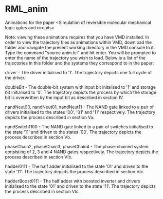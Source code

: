 # RML_anim
Animations for the paper &lt;Simulation of reversible molecular mechanical logic gates and circuits>

Note: viewing these animations requires that you have VMD installed.
In order to view the trajectory files as animations within VMD, download the folder and navigate the present working directory in the VMD console to it. Type the command "source anim.tcl" and hit enter. You will be prompted to enter the name of the trajectory you wish to load. Below is a list of the trajectories in this folder and the systems they correspond to in the paper:

driver - The driver initialised to '1'. The trajectory depicts one full cycle of the driver.

doubleBit - The double-bit system with input bit initalised to '1' and storage bit initialised to '0'. The trajectory depicts the process by which the storage bit is overwritten by the input bit as described in section IV.

nandNeut00, nandNeut01, nandNeut11 - The NAND gate linked to a pair of drivers initialised to the states '00', '01' and '11' respectively. The trajectory depicts the process described in section Va.

nandSwitch1100 - The NAND gate linked to a pair of switches initialised to the state '11' and driven to the states '00'. The trajectory depicts the process described in section Vb.

phaseChain2, phaseChain3, phaseChain4 - The phase-chained system consisting of 2, 3 and 4 NAND gates respectively. The trajectory depicts the process described in section VIb.

hadder0111 - The half adder initialised to the state '01' and driven to the state '11'. The trajectory depicts the process described in section VIc.

hadderBoost0111 - The half adder with boosted inverter and drivers initialised to the state '01' and driven to the state '11'. The trajectory depicts the process described in section VIc.
